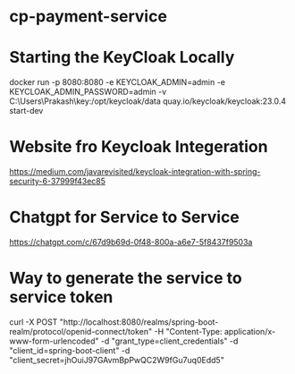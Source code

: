 # cp-payment-service

# Starting the KeyCloak Locally 
docker run -p 8080:8080 -e KEYCLOAK_ADMIN=admin -e KEYCLOAK_ADMIN_PASSWORD=admin -v C:\\Users\\Prakash\\key:/opt/keycloak/data quay.io/keycloak/keycloak:23.0.4 start-dev

# Website fro Keycloak Integeration
https://medium.com/javarevisited/keycloak-integration-with-spring-security-6-37999f43ec85

# Chatgpt for Service to Service
https://chatgpt.com/c/67d9b69d-0f48-800a-a6e7-5f8437f9503a

# Way to generate the service to service token
curl -X POST "http://localhost:8080/realms/spring-boot-realm/protocol/openid-connect/token" -H "Content-Type: application/x-www-form-urlencoded" -d "grant_type=client_credentials" -d "client_id=spring-boot-client" -d "client_secret=jhOuiJ97GAvmBpPwQC2W9fGu7uq0Edd5"



